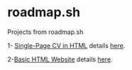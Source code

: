 # roadmap.sh
Projects from roadmap.sh

1- <a href="https://github.com/GabiHGitimayer/roadmap.sh/blob/95853900694cccf3c785e4f20322d91f0a57dc7e/Front-end/01-CV-single-page/CV.html">Single-Page CV in HTML</a> details <a href="https://roadmap.sh/projects/single-page-cv">here</a>.

2-<a href="https://github.com/GabiHGitimayer/roadmap.sh/blob/main/Front-end/02-Basic-HTML-Website/home.html">Basic HTML Website</a> details <a href="https://roadmap.sh/projects/basic-html-website">here</a>.


